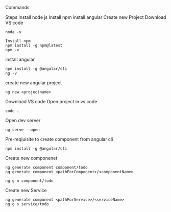 
Commands

Steps 
Install node js
Install npm
install angular
Create new Project
Download VS code

```
node -v
```

```
Install npm
npm install -g npm@latest
npm -v
```

install angular
```
npm install -g @angular/cli
ng -v
```

create new angular project
```
ng new <projectname>
```

Download VS code
Open project in vs code 
```
code .
```

Open dev server
```
ng serve --open
```
Pre-reqiuisite to create component from angular cli

```
npm install -g @angular/cli
```

Create new componenet
```
ng generate component component/todo
ng generate component <pathForComponent>/<componentName>

ng g n component/todo
```

Create new Service
```
ng generate component <pathForService>/<serviceName>
ng g s service/todo
```
